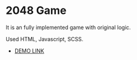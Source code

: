 # 2048 Game

It is an fully implemented game with original logic.

Used HTML, Javascript, SCSS.

- [DEMO LINK](https://darkmistyroom.github.io/2048-game/)
